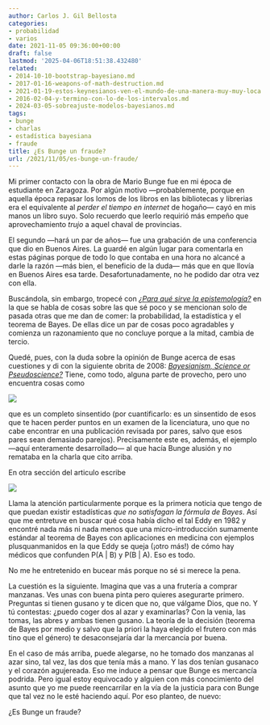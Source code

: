 ```yaml
---
author: Carlos J. Gil Bellosta
categories:
- probabilidad
- varios
date: 2021-11-05 09:36:00+00:00
draft: false
lastmod: '2025-04-06T18:51:38.432480'
related:
- 2014-10-10-bootstrap-bayesiano.md
- 2017-01-16-weapons-of-math-destruction.md
- 2021-01-19-estos-keynesianos-ven-el-mundo-de-una-manera-muy-muy-loca.md
- 2016-02-04-y-termino-con-lo-de-los-intervalos.md
- 2024-03-05-sobreajuste-modelos-bayesianos.md
tags:
- bunge
- charlas
- estadística bayesiana
- fraude
title: ¿Es Bunge un fraude?
url: /2021/11/05/es-bunge-un-fraude/
---
```


Mi primer contacto con la obra de Mario Bunge fue en mi época de estudiante en Zaragoza. Por algún motivo —probablemente, porque en aquella época repasar los lomos de los libros en las bibliotecas y librerias era el equivalente al _perder el tiempo en internet_ de hogaño— cayó en mis manos un libro suyo. Solo recuerdo que leerlo requirió más empeño que aprovechamiento _trujo_ a aquel chaval de provincias.

El segundo —hará un par de años— fue una grabación de una conferencia que dio en Buenos Aires. La guardé en algún lugar para comentarla en estas páginas porque de todo lo que contaba en una hora no alcancé a darle la razón —más bien, el beneficio de la duda— más que en que llovía en Buenos Aires esa tarde. Desafortunadamente, no he podido dar otra vez con ella.

Buscándola, sin embargo, tropecé con [_¿Para qué sirve la epistemología?_](https://www.notion.so/Para-qu-sirve-la-epistemolog-a-Mario-Bunge-41b1bf1dee9444fe896789bba9a9a838) en la que se habla de cosas sobre las que sé poco y se mencionan solo de pasada otras que me dan de comer: la probabilidad, la estadística y el teorema de Bayes. De ellas dice un par de cosas poco agradables y comienza un razonamiento que no concluye porque a la mitad, cambia de tercio.

Quedé, pues, con la duda sobre la opinión de Bunge acerca de esas cuestiones y di con la siguiente obrita de 2008: [_Bayesianism, Science or Pseudoscience?_](https://www.hpsst.com/uploads/6/2/9/3/62931075/bunge__2008__bayesianism.pdf) Tiene, como todo, alguna parte de provecho, pero uno encuentra cosas como

![](/wp-uploads/2021/10/image-4.png#center)

que es un completo sinsentido (por cuantificarlo: es un sinsentido de esos que te hacen perder puntos en un examen de la licenciatura, uno que no cabe encontrar en una publicación revisada por pares, salvo que esos pares sean demasiado parejos). Precisamente este es, además, el ejemplo —aquí enteramente desarrollado— al que hacía Bunge alusión y no remataba en la charla que cito arriba.

En otra sección del articulo escribe

![](/wp-uploads/2021/10/image-5.png#center)

Llama la atención particularmente porque es la primera noticia que tengo de que puedan existir estadísticas _que no satisfagan la fórmula de Bayes_. Así que me entretuve en buscar qué cosa había dicho el tal Eddy en 1982 y encontré nada más ni nada menos que una micro-introducción sumamente estándar al teorema de Bayes con aplicaciones en medicina con ejemplos plusquanmanidos en la que Eddy se queja (¡otro más!) de cómo hay médicos que confunden P(A | B) y P(B | A). Eso es todo.

No me he entretenido en bucear más porque no sé si merece la pena.

La cuestión es la siguiente. Imagina que vas a una frutería a comprar manzanas. Ves unas con buena pinta pero quieres asegurarte primero. Preguntas si tienen gusano y te dicen que no, que válgame Dios, que no. Y tú contestas: ¿puedo coger dos al azar y examinarlas? Con la venia, las tomas, las abres y ambas tienen gusano. La teoría de la decisión (teorema de Bayes por medio y salvo que la priori la haya elegido el frutero con más tino que el género) te desaconsejaría dar la mercancía por buena.

En el caso de más arriba, puede alegarse, no he tomado dos manzanas al azar sino, tal vez, las dos que tenía más a mano. Y las dos tenían gusanaco y el corazón agujereada. Eso me induce a pensar que Bunge es mercancía podrida. Pero igual estoy equivocado y alguien con más conocimiento del asunto que yo me puede reencarrilar en la vía de la justicia para con Bunge que tal vez no le esté haciendo aquí. Por eso planteo, de nuevo:

¿Es Bunge un fraude?